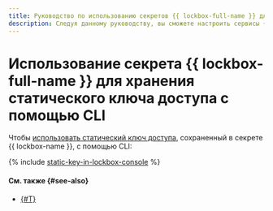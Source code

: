 ```yaml
---
title: Руководство по использованию секретов {{ lockbox-full-name }} для хранения статических ключей доступа с помощью CLI
description: Следуя данному руководству, вы сможете настроить сервисы {{ yandex-cloud }} c AWS-совместимым API на использование статических ключей доступа сервисных аккаунтов, хранящихся в секретах {{ lockbox-full-name }}, с помощью CLI.
---
```


# Использование секрета {{ lockbox-full-name }} для хранения статического ключа доступа с помощью CLI

Чтобы [использовать статический ключ доступа](index.md), сохраненный в секрете {{ lockbox-name }}, с помощью CLI:

{% include [static-key-in-lockbox-console](../../../_tutorials/security/static-key-in-lockbox-console.md) %}

#### См. также {#see-also}

* [{#T}](terraform.md)